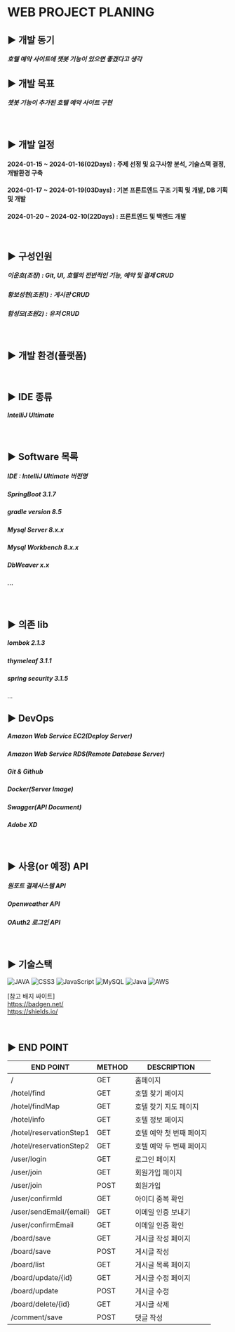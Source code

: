WEB PROJECT PLANING
=

## ▶️ 개발 동기
##### 호텔 예약 사이트에 챗봇 기능이 있으면 좋겠다고 생각

## ▶️ 개발 목표
##### 챗봇 기능이 추가된 호텔 예약 사이트 구현

<br/>

## ▶️ 개발 일정
#### 2024-01-15 ~ 2024-01-16(02Days) : 주제 선정 및 요구사항 분석, 기술스택 결정, 개발환경 구축
#### 2024-01-17 ~ 2024-01-19(03Days) : 기본 프론트엔드 구조 기획 및 개발, DB 기획 및 개발
#### 2024-01-20 ~ 2024-02-10(22Days) : 프론트엔드 및 백엔드 개발

<br/>

## ▶️ 구성인원 
##### 이운호(조장) : Git, UI, 호텔의 전반적인 기능, 예약 및 결제 CRUD
##### 황보성현(조원1) : 게시판 CRUD
##### 함성모(조원2) : 유저 CRUD

<br/>

## ▶️ 개발 환경(플랫폼)

<br/>

## ▶️ IDE 종류

##### IntelliJ Ultimate
<br/>

## ▶️ Software 목록

##### IDE : IntelliJ Ultimate 버전명
##### SpringBoot 3.1.7
##### gradle version 8.5
##### Mysql Server 8.x.x
##### Mysql Workbench 8.x.x
##### DbWeaver x.x
##### ...
<br/>

## ▶️ 의존 lib
##### lombok 2.1.3 
##### thymeleaf 3.1.1
##### spring security 3.1.5
...

## ▶️ DevOps 
##### Amazon Web Service EC2(Deploy Server)
##### Amazon Web Service RDS(Remote Datebase Server)
##### Git & Github
##### Docker(Server Image)
##### Swagger(API Document)
##### Adobe XD
<br/>



## ▶️ 사용(or 예정) API
##### 원포트 결제시스템 API
##### Openweather API
##### OAuth2 로그인 API

<br/>

## ▶️ 기술스택

![JAVA](https://img.shields.io/badge/html5-%23E34F26.svg?style=for-the-badge&logo=html5&logoColor=white)
![CSS3](https://img.shields.io/badge/css3-%231572B6.svg?style=for-the-badge&logo=css3&logoColor=white)
![JavaScript](https://img.shields.io/badge/javascript-%23323330.svg?style=for-the-badge&logo=javascript&logoColor=%23F7DF1E)
![MySQL](https://img.shields.io/badge/mysql-%2300f.svg?style=for-the-badge&logo=mysql&logoColor=white)
![Java](https://img.shields.io/badge/java-%23ED8B00.svg?style=for-the-badge&logo=java&logoColor=white)
![AWS](https://img.shields.io/badge/AWS-%23FF9900.svg?style=for-the-badge&logo=amazon-aws&logoColor=white)


[참고 배지 싸이트] <br/>
https://badgen.net/ <br/>
https://shields.io/


<br/>

## ▶️ END POINT 

|END POINT|METHOD|DESCRIPTION|
|------|---|---|
|/|GET|홈페이지|
|/hotel/find|GET|호텔 찾기 페이지|
|/hotel/findMap|GET|호텔 찾기 지도 페이지|
|/hotel/info|GET|호텔 정보 페이지|
|/hotel/reservationStep1|GET|호텔 예약 첫 번째 페이지|
|/hotel/reservationStep2|GET|호텔 예약 두 번째 페이지|
|/user/login|GET|로그인 페이지|
|/user/join|GET|회원가입 페이지|
|/user/join|POST|회원가입|
|/user/confirmId|GET|아이디 중복 확인|
|/user/sendEmail/{email}|GET|이메일 인증 보내기|
|/user/confirmEmail|GET|이메일 인증 확인|
|/board/save|GET|게시글 작성 페이지|
|/board/save|POST|게시글 작성|
|/board/list|GET|게시글 목록 페이지|
|/board/update/{id}|GET|게시글 수정 페이지|
|/board/update|POST|게시글 수정|
|/board/delete/{id}|GET|게시글 삭제|
|/comment/save|POST|댓글 작성|
<br/>




